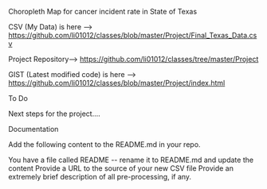 Choropleth Map for cancer incident rate in State of Texas


CSV (My Data) is here --> https://github.com/li01012/classes/blob/master/Project/Final_Texas_Data.csv

Project Repository--> https://github.com/li01012/classes/tree/master/Project

GIST (Latest modified code) is here --> https://github.com/li01012/classes/blob/master/Project/index.html



To Do

Next steps for the project....

Documentation

Add the following content to the README.md in your repo.

You have a file called README -- rename it to README.md and update the content
Provide a URL to the source of your new CSV file
Provide an extremely brief description of all pre-processing, if any.
